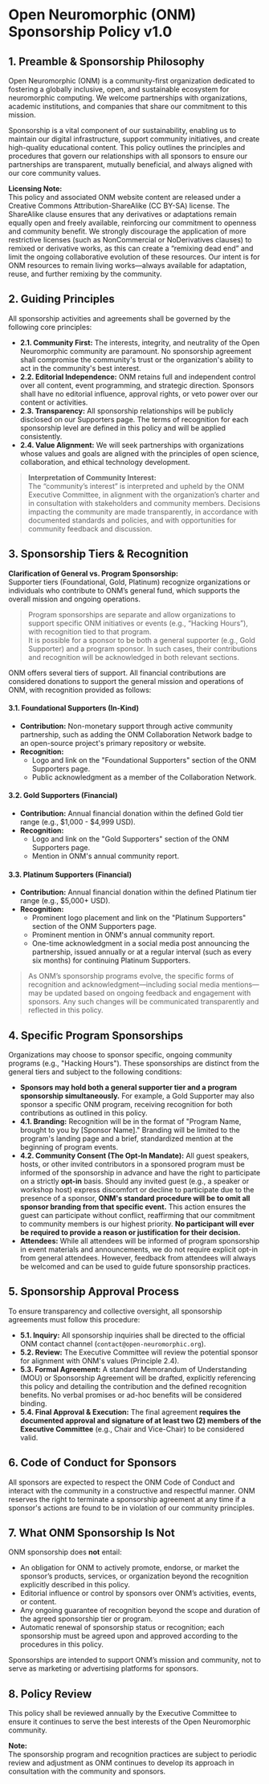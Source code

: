 # Open Neuromorphic (ONM) Sponsorship Policy v1.0

## 1. Preamble & Sponsorship Philosophy

Open Neuromorphic (ONM) is a community-first organization dedicated to fostering a globally inclusive, open, and sustainable ecosystem for neuromorphic computing. We welcome partnerships with organizations, academic institutions, and companies that share our commitment to this mission.

Sponsorship is a vital component of our sustainability, enabling us to maintain our digital infrastructure, support community initiatives, and create high-quality educational content. This policy outlines the principles and procedures that govern our relationships with all sponsors to ensure our partnerships are transparent, mutually beneficial, and always aligned with our core community values.

**Licensing Note:**  
This policy and associated ONM website content are released under a Creative Commons Attribution-ShareAlike (CC BY-SA) license. The ShareAlike clause ensures that any derivatives or adaptations remain equally open and freely available, reinforcing our commitment to openness and community benefit. We strongly discourage the application of more restrictive licenses (such as NonCommercial or NoDerivatives clauses) to remixed or derivative works, as this can create a “remixing dead end” and limit the ongoing collaborative evolution of these resources. Our intent is for ONM resources to remain living works—always available for adaptation, reuse, and further remixing by the community.

## 2. Guiding Principles

All sponsorship activities and agreements shall be governed by the following core principles:

-   **2.1. Community First:** The interests, integrity, and neutrality of the Open Neuromorphic community are paramount. No sponsorship agreement shall compromise the community's trust or the organization's ability to act in the community's best interest.
-   **2.2. Editorial Independence:** ONM retains full and independent control over all content, event programming, and strategic direction. Sponsors shall have no editorial influence, approval rights, or veto power over our content or activities.
-   **2.3. Transparency:** All sponsorship relationships will be publicly disclosed on our Supporters page. The terms of recognition for each sponsorship level are defined in this policy and will be applied consistently.
-   **2.4. Value Alignment:** We will seek partnerships with organizations whose values and goals are aligned with the principles of open science, collaboration, and ethical technology development.

> **Interpretation of Community Interest:**  
> The “community’s interest” is interpreted and upheld by the ONM Executive Committee, in alignment with the organization’s charter and in consultation with stakeholders and community members. Decisions impacting the community are made transparently, in accordance with documented standards and policies, and with opportunities for community feedback and discussion.

## 3. Sponsorship Tiers & Recognition

**Clarification of General vs. Program Sponsorship:**  
Supporter tiers (Foundational, Gold, Platinum) recognize organizations or individuals who contribute to ONM’s general fund, which supports the overall mission and ongoing operations.

> Program sponsorships are separate and allow organizations to support specific ONM initiatives or events (e.g., “Hacking Hours”), with recognition tied to that program.  
> It is possible for a sponsor to be both a general supporter (e.g., Gold Supporter) and a program sponsor. In such cases, their contributions and recognition will be acknowledged in both relevant sections.

ONM offers several tiers of support. All financial contributions are considered donations to support the general mission and operations of ONM, with recognition provided as follows:

#### 3.1. Foundational Supporters (In-Kind)
-   **Contribution:** Non-monetary support through active community partnership, such as adding the ONM Collaboration Network badge to an open-source project's primary repository or website.
-   **Recognition:**
    -   Logo and link on the "Foundational Supporters" section of the ONM Supporters page.
    -   Public acknowledgment as a member of the Collaboration Network.

#### 3.2. Gold Supporters (Financial)
-   **Contribution:** Annual financial donation within the defined Gold tier range (e.g., $1,000 - $4,999 USD).
-   **Recognition:**
    -   Logo and link on the "Gold Supporters" section of the ONM Supporters page.
    -   Mention in ONM's annual community report.

#### 3.3. Platinum Supporters (Financial)
-   **Contribution:** Annual financial donation within the defined Platinum tier range (e.g., $5,000+ USD).
-   **Recognition:**
    -   Prominent logo placement and link on the "Platinum Supporters" section of the ONM Supporters page.
    -   Prominent mention in ONM's annual community report.
    -   One-time acknowledgment in a social media post announcing the partnership, issued annually or at a regular interval (such as every six months) for continuing Platinum Supporters.

> As ONM’s sponsorship programs evolve, the specific forms of recognition and acknowledgment—including social media mentions—may be updated based on ongoing feedback and engagement with sponsors. Any such changes will be communicated transparently and reflected in this policy.

## 4. Specific Program Sponsorships

Organizations may choose to sponsor specific, ongoing community programs (e.g., "Hacking Hours"). These sponsorships are distinct from the general tiers and subject to the following conditions:

-   **Sponsors may hold both a general supporter tier and a program sponsorship simultaneously.** For example, a Gold Supporter may also sponsor a specific ONM program, receiving recognition for both contributions as outlined in this policy.
-   **4.1. Branding:** Recognition will be in the format of "Program Name, brought to you by [Sponsor Name]." Branding will be limited to the program's landing page and a brief, standardized mention at the beginning of program events.
-   **4.2. Community Consent (The Opt-In Mandate):** All guest speakers, hosts, or other invited contributors in a sponsored program must be informed of the sponsorship in advance and have the right to participate on a strictly **opt-in** basis. Should any invited guest (e.g., a speaker or workshop host) express discomfort or decline to participate due to the presence of a sponsor, **ONM's standard procedure will be to omit all sponsor branding from that specific event.** This action ensures the guest can participate without conflict, reaffirming that our commitment to community members is our highest priority. **No participant will ever be required to provide a reason or justification for their decision.**
-   **Attendees:** While all attendees will be informed of program sponsorship in event materials and announcements, we do not require explicit opt-in from general attendees. However, feedback from attendees will always be welcomed and can be used to guide future sponsorship practices.

## 5. Sponsorship Approval Process

To ensure transparency and collective oversight, all sponsorship agreements must follow this procedure:

-   **5.1. Inquiry:** All sponsorship inquiries shall be directed to the official ONM contact channel (`contact@open-neuromorphic.org`).
-   **5.2. Review:** The Executive Committee will review the potential sponsor for alignment with ONM's values (Principle 2.4).
-   **5.3. Formal Agreement:** A standard Memorandum of Understanding (MOU) or Sponsorship Agreement will be drafted, explicitly referencing this policy and detailing the contribution and the defined recognition benefits. No verbal promises or ad-hoc benefits will be considered binding.
-   **5.4. Final Approval & Execution:** The final agreement **requires the documented approval and signature of at least two (2) members of the Executive Committee** (e.g., Chair and Vice-Chair) to be considered valid.

## 6. Code of Conduct for Sponsors

All sponsors are expected to respect the ONM Code of Conduct and interact with the community in a constructive and respectful manner. ONM reserves the right to terminate a sponsorship agreement at any time if a sponsor's actions are found to be in violation of our community principles.

## 7. What ONM Sponsorship Is Not

ONM sponsorship does **not** entail:

- An obligation for ONM to actively promote, endorse, or market the sponsor’s products, services, or organization beyond the recognition explicitly described in this policy.
- Editorial influence or control by sponsors over ONM’s activities, events, or content.
- Any ongoing guarantee of recognition beyond the scope and duration of the agreed sponsorship tier or program.
- Automatic renewal of sponsorship status or recognition; each sponsorship must be agreed upon and approved according to the procedures in this policy.

Sponsorships are intended to support ONM’s mission and community, not to serve as marketing or advertising platforms for sponsors.

## 8. Policy Review

This policy shall be reviewed annually by the Executive Committee to ensure it continues to serve the best interests of the Open Neuromorphic community.

**Note:**  
The sponsorship program and recognition practices are subject to periodic review and adjustment as ONM continues to develop its approach in consultation with the community and sponsors.